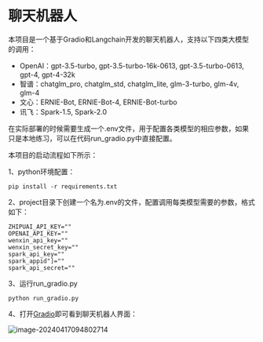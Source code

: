 # 聊天机器人

本项目是一个基于Gradio和Langchain开发的聊天机器人，支持以下四类大模型的调用：

- OpenAI：gpt-3.5-turbo, gpt-3.5-turbo-16k-0613, gpt-3.5-turbo-0613, gpt-4, gpt-4-32k
- 智谱：chatglm_pro, chatglm_std, chatglm_lite, glm-3-turbo, glm-4v, glm-4
- 文心：ERNIE-Bot, ERNIE-Bot-4, ERNIE-Bot-turbo
- 讯飞：Spark-1.5, Spark-2.0

在实际部署的时候需要生成一个.env文件，用于配置各类模型的相应参数，如果只是本地练习，可以在代码run_gradio.py中直接配置。

本项目的启动流程如下所示：

1、python环境配置：

```
pip install -r requirements.txt
```

2、project目录下创建一个名为.env的文件，配置调用每类模型需要的参数，格式如下：

```
ZHIPUAI_API_KEY=""
OPENAI_API_KEY=""
wenxin_api_key=""
wenxin_secret_key=""
spark_api_key=""
spark_appid"]=""
spark_api_secret=""
```

3、运行run_gradio.py

```
python run_gradio.py
```

4、打开[Gradio](http://127.0.0.1:7860/)即可看到聊天机器人界面：

![image-20240417094802714](C:\Users\Administrator\AppData\Roaming\Typora\typora-user-images\image-20240417094802714.png)